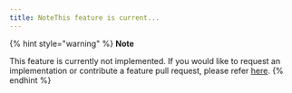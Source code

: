 ```yaml
---
title: NoteThis feature is current...
---
```


{% hint style="warning" %}
**Note**

This feature is currently not implemented. If you would like to request an implementation or contribute a feature pull request, please refer [here](https://github.com/ctreminiom/go-atlassian).
{% endhint %}

